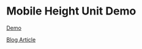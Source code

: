 # Mobile Height Unit Demo

[Demo](https://jason71708.github.io/mobile-height-unit-demo/)

[Blog Article](https://jason71708.github.io/mobile-height-unit-demo/)